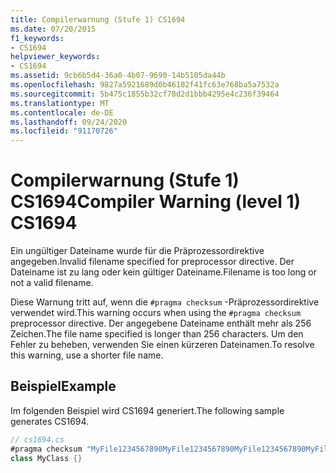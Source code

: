 ```yaml
---
title: Compilerwarnung (Stufe 1) CS1694
ms.date: 07/20/2015
f1_keywords:
- CS1694
helpviewer_keywords:
- CS1694
ms.assetid: 9cb6b5d4-36a0-4b07-9690-14b5105da44b
ms.openlocfilehash: 9827a5921689d0b46102f41fc63e768ba5a7532a
ms.sourcegitcommit: 5b475c1855b32cf78d2d1bbb4295e4c236f39464
ms.translationtype: MT
ms.contentlocale: de-DE
ms.lasthandoff: 09/24/2020
ms.locfileid: "91170726"
---
```

# <a name="compiler-warning-level-1-cs1694"></a><span data-ttu-id="b0b2c-102">Compilerwarnung (Stufe 1) CS1694</span><span class="sxs-lookup"><span data-stu-id="b0b2c-102">Compiler Warning (level 1) CS1694</span></span>

<span data-ttu-id="b0b2c-103">Ein ungültiger Dateiname wurde für die Präprozessordirektive angegeben.</span><span class="sxs-lookup"><span data-stu-id="b0b2c-103">Invalid filename specified for preprocessor directive.</span></span> <span data-ttu-id="b0b2c-104">Der Dateiname ist zu lang oder kein gültiger Dateiname.</span><span class="sxs-lookup"><span data-stu-id="b0b2c-104">Filename is too long or not a valid filename.</span></span>  
  
 <span data-ttu-id="b0b2c-105">Diese Warnung tritt auf, wenn die `#pragma checksum` -Präprozessordirektive verwendet wird.</span><span class="sxs-lookup"><span data-stu-id="b0b2c-105">This warning occurs when using the `#pragma checksum` preprocessor directive.</span></span> <span data-ttu-id="b0b2c-106">Der angegebene Dateiname enthält mehr als 256 Zeichen.</span><span class="sxs-lookup"><span data-stu-id="b0b2c-106">The file name specified is longer than 256 characters.</span></span> <span data-ttu-id="b0b2c-107">Um den Fehler zu beheben, verwenden Sie einen kürzeren Dateinamen.</span><span class="sxs-lookup"><span data-stu-id="b0b2c-107">To resolve this warning, use a shorter file name.</span></span>  
  
## <a name="example"></a><span data-ttu-id="b0b2c-108">Beispiel</span><span class="sxs-lookup"><span data-stu-id="b0b2c-108">Example</span></span>  

 <span data-ttu-id="b0b2c-109">Im folgenden Beispiel wird CS1694 generiert.</span><span class="sxs-lookup"><span data-stu-id="b0b2c-109">The following sample generates CS1694.</span></span>  
  
```csharp  
// cs1694.cs  
#pragma checksum "MyFile1234567890MyFile1234567890MyFile1234567890MyFile1234567890MyFile1234567890MyFile1234567890MyFile1234567890MyFile1234567890MyFile1234567890MyFile1234567890MyFile1234567890MyFile1234567890MyFile1234567890MyFile1234567890MyFile1234567890MyFile1234567890.txt" {00 01 02 03 04 05 06 07 08 09 0A 0B 0C 0D 0E 0F}   // CS1694  
class MyClass {}  
```

